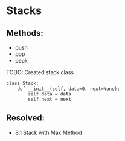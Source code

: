 # Stacks

## Methods:

- push
- pop
- peak

TODO: Created stack class

```
class Stack:
	def __init__(self, data=0, next=None):
		self.data = data
		self.next = next
```

## Resolved:

- 8.1 Stack with Max Method